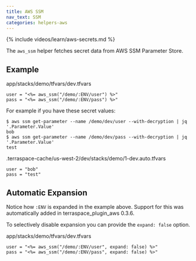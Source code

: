 ```yaml
---
title: AWS SSM
nav_text: SSM
categories: helpers-aws
---
```


{% include videos/learn/aws-secrets.md %}

The `aws_ssm` helper fetches secret data from AWS SSM Parameter Store.

## Example

app/stacks/demo/tfvars/dev.tfvars

    user = "<%= aws_ssm("/demo/:ENV/user") %>"
    pass = "<%= aws_ssm("/demo/:ENV/pass") %>"

For example if you have these secret values:

    $ aws ssm get-parameter --name /demo/dev/user --with-decryption | jq '.Parameter.Value'
    bob
    $ aws ssm get-parameter --name /demo/dev/pass --with-decryption | jq '.Parameter.Value'
    test

.terraspace-cache/us-west-2/dev/stacks/demo/1-dev.auto.tfvars

    user = "bob"
    pass = "test"

## Automatic Expansion

Notice how `:ENV` is expanded in the example above. Support for this was automatically added in terraspace\_plugin_aws 0.3.6.

To selectively disable expansion you can provide the `expand: false` option.

app/stacks/demo/tfvars/dev.tfvars

    user = "<%= aws_ssm("/demo/:ENV/user", expand: false) %>"
    pass = "<%= aws_ssm("/demo/:ENV/pass", expand: false) %>"
